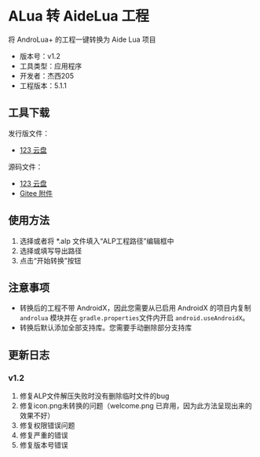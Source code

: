 # ALua 转 AideLua 工程

将 AndroLua+ 的工程一键转换为 Aide Lua 项目

* 版本号：v1.2
* 工具类型：应用程序
* 开发者：杰西205
* 工程版本：5.1.1

## 工具下载

发行版文件：

* [123 云盘](https://www.123pan.com/s/G7a9-c1ek)

源码文件：

* [123 云盘](https://www.123pan.com/s/G7a9-c1ek)
* [Gitee 附件](https://gitee.com/AideLua/AideLua/attach_files/1334992/download)

## 使用方法

1. 选择或者将 *.alp 文件填入“ALP工程路径”编辑框中
2. 选择或填写导出路径
3. 点击“开始转换”按钮

## 注意事项

* 转换后的工程不带 AndroidX，因此您需要从已启用 AndroidX 的项目内复制 `androlua` 模块并在 `gradle.properties`文件内开启 `android.useAndroidX`。
* 转换后默认添加全部支持库。您需要手动删除部分支持库

## 更新日志

### v1.2

1. 修复ALP文件解压失败时没有删除临时文件的bug
2. 修复icon.png未转换的问题（welcome.png 已弃用，因为此方法呈现出来的效果不好）
3. 修复权限错误问题
4. 修复严重的错误
5. 修复版本号错误
